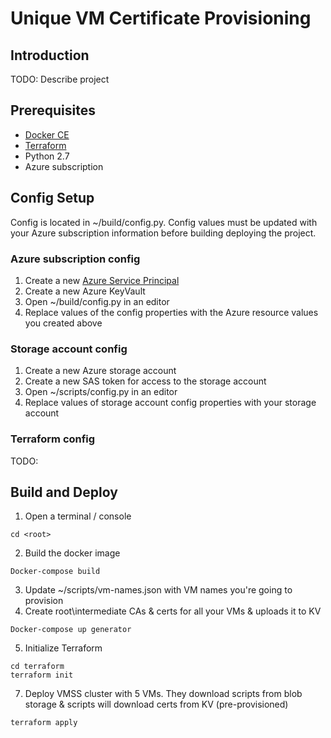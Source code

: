 # Unique VM Certificate Provisioning

## Introduction 

TODO: Describe project 

## Prerequisites

- [Docker CE](https://www.docker.com/get-docker)
- [Terraform](https://www.terraform.io/downloads.html)
- Python 2.7
- Azure subscription

## Config Setup

Config is located in ~/build/config.py. Config values must be updated with your Azure subscription information before building deploying the project.

### Azure subscription config

1. Create a new [Azure Service Principal](https://docs.microsoft.com/en-us/azure/azure-resource-manager/resource-group-create-service-principal-portal)
2. Create a new Azure KeyVault
3. Open ~/build/config.py in an editor
4. Replace values of the config properties with the Azure resource values you created above

### Storage account config

1. Create a new Azure storage account
2. Create a new SAS token for access to the storage account
3. Open ~/scripts/config.py in an editor
4. Replace values of storage account config properties with your storage account

### Terraform config

TODO: 

## Build and Deploy

1. Open a terminal / console

```
cd <root>
```
2. Build the docker image

```
Docker-compose build
```

3. Update ~/scripts/vm-names.json with VM names you're going to provision
4. Create root\intermediate CAs & certs for all your VMs & uploads it to KV

```
Docker-compose up generator
```

5. Initialize Terraform

```
cd terraform
terraform init
```

7. Deploy VMSS cluster with 5 VMs. They download scripts from blob storage & scripts will download certs from KV (pre-provisioned)

```
terraform apply
```